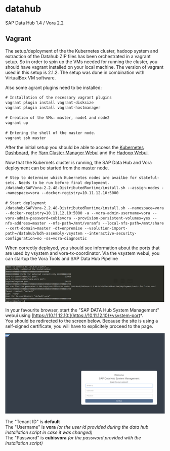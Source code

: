 # datahub
SAP Data Hub 1.4 / Vora 2.2

## Vagrant
The setup/deployment of the the Kubernetes cluster, hadoop system and extraction of the Datahub ZIP files has been orchestrated in a vagrant setup. So in order to spin up the VMs needed for running the cluster, you should have vagrant installed on your local machine. The version of vagrant used in this setup is 2.1.2. The setup was done in combination with VirtualBox VM software.

Also some agrant plugins need to be installed: 
```
# Installation of the necessary vagrant plugins
vagrant plugin install vagrant-disksize
vagrant plugin install vagrant-hostmanager

# Creation of the VMs: master, node1 and node2
vagrant up

# Entering the shell of the master node.
vagrant ssh master

```
After the initial setup you should be able to access the [Kubernetes Dashboard](http://10.11.12.10:8001/api/v1/namespaces/kube-system/services/http:kubernetes-dashboard:/proxy/), the [Yarn Cluster Manager Webui](http://10.11.12.10:8088/cluster) and the [Hadoop Webui](http://10.11.12.10:50070).

Now that the Kubernets cluster is running, the SAP Data Hub and Vora deployment can be started from the master node.

```
# Step to determine which Kubernetes nodes are availbe for stateful-sets. Needs to be run before final deployment.
/datahub/SAPVora-2.2.48-DistributedRuntime/install.sh --assign-nodes --namespace=vora --docker-registry=10.11.12.10:5000

# Start deployment
/datahub/SAPVora-2.2.48-DistributedRuntime/install.sh --namespace=vora --docker-registry=10.11.12.10:5000 -a --vora-admin-username=vora --vora-admin-password=cubisvora --provision-persistent-volumes=yes --nfs-address=master --nfs-path=/mnt/voranfs --local-nfs-path=/mnt/share --cert-domain=master -dt=onpremise --vsolution-import-path=/datahub/bdh-assembly-vsystem --interactive-security-configuration=no -ss=vora-diagnostic
```

When correctly deployed, you should see information about the ports that are used by vsystem and vora-tx-coordinator. Via the vsystem webui, you can startup the Vora Tools and SAP Data Hub Pipeline

![voraports](https://github.com/CubisSolutions/datahub/raw/master/assets/ports.png?raw=true, "ports picture")

In your favourite browser, start the "SAP DATA Hub System Management" webui using [https://10.11.12.10:](https://10.11.12.10)*vsystem-port*.  
You should be redirected to the screen below. Because the site is using a self-signed certificate, you will have to explicitely proceed to the page.

![datahublogin](https://github.com/CubisSolutions/datahub/raw/master/assets/datahubloginscreen.png?raw=true, "datahubloginscreen picture")

The "Tenant ID" is **default**  
The "Username" is **vora** *(or the user id provided during the data hub installation script in case it was changed)*  
The "Password" is **cubisvora** *(or the password provided with the installation script)*  
